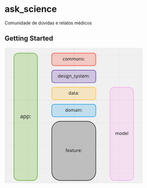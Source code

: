 # ask_science

Comunidade de dúvidas e relatos médicos

## Getting Started

![Arquitetura default do app:](/architecture_images/arch_app.png)